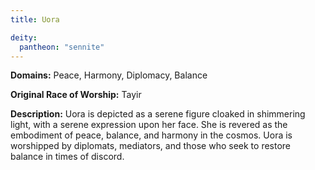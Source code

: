 ```yaml
---
title: Uora

deity: 
  pantheon: "sennite"
---
```


**Domains:** Peace, Harmony, Diplomacy, Balance

**Original Race of Worship:** Tayir

**Description:** Uora is depicted as a serene figure cloaked in shimmering light, with a serene expression upon her face. She is revered as the embodiment of peace, balance, and harmony in the cosmos. Uora is worshipped by diplomats, mediators, and those who seek to restore balance in times of discord.

<!--more-->

